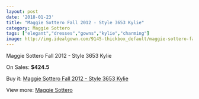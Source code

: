 ```yaml
---
layout: post
date: '2018-01-23'
title: "Maggie Sottero Fall 2012 - Style 3653 Kylie"
category: Maggie Sottero
tags: ["elegant","dresses","gowns","kylie","charming"]
image: http://img.idealgown.com/9145-thickbox_default/maggie-sottero-fall-2012-style-3653-kylie.jpg
---
```

Maggie Sottero Fall 2012 - Style 3653 Kylie

On Sales: **$424.5**
<a href="https://www.idealgown.com/en/maggie-sottero/3823-maggie-sottero-fall-2012-style-3653-kylie.html"><amp-img layout="responsive" width="600" height="600" src="//img.idealgown.com/9145-thickbox_default/maggie-sottero-fall-2012-style-3653-kylie.jpg" alt="Maggie Sottero Fall 2012 - Style 3653 Kylie 0" /></a>
<a href="https://www.idealgown.com/en/maggie-sottero/3823-maggie-sottero-fall-2012-style-3653-kylie.html"><amp-img layout="responsive" width="600" height="600" src="//img.idealgown.com/9147-thickbox_default/maggie-sottero-fall-2012-style-3653-kylie.jpg" alt="Maggie Sottero Fall 2012 - Style 3653 Kylie 1" /></a>
<a href="https://www.idealgown.com/en/maggie-sottero/3823-maggie-sottero-fall-2012-style-3653-kylie.html"><amp-img layout="responsive" width="600" height="600" src="//img.idealgown.com/9146-thickbox_default/maggie-sottero-fall-2012-style-3653-kylie.jpg" alt="Maggie Sottero Fall 2012 - Style 3653 Kylie 2" /></a>

Buy it: [Maggie Sottero Fall 2012 - Style 3653 Kylie](https://www.idealgown.com/en/maggie-sottero/3823-maggie-sottero-fall-2012-style-3653-kylie.html "Maggie Sottero Fall 2012 - Style 3653 Kylie")

View more: [Maggie Sottero](https://www.idealgown.com/en/45-maggie-sottero "Maggie Sottero")